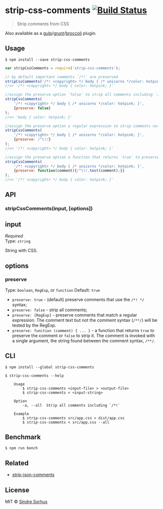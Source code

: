 # strip-css-comments [![Build Status](https://travis-ci.org/sindresorhus/strip-css-comments.svg?branch=master)](https://travis-ci.org/sindresorhus/strip-css-comments)

> Strip comments from CSS

Also available as a [gulp](https://github.com/sindresorhus/gulp-strip-css-comments)/[grunt](https://github.com/sindresorhus/grunt-strip-css-comments)/[broccoli](https://github.com/sindresorhus/broccoli-strip-css-comments) plugin.


## Usage

```
$ npm install --save strip-css-comments
```

```js
var stripCssComments = require('strip-css-comments');

// by default important comments `/*!` are preserved
stripCssComments('/*! <copyright> */ body { /* unicorns */color: hotpink; }');
//=> '/*! <copyright> */ body { color: hotpink; }'

//assign the preserve option `false` to strip all comments including `/*!`
stripCssComments(
	'/*! <copyright> */ body { /* unicorns */color: hotpink; }', 
	{preserve: false}
);
//=> 'body { color: hotpink; }'

//assign the preserve option a regular expression to strip comments not matching the pattern
stripCssComments(
	'/*! <copyright> */ body { /* unicorns */color: hotpink; }', 
	{preserve: /^\!/}
);
//=> '/*! <copyright> */ body { color: hotpink; }'

//assign the preserve option a function that returns `true` to preserve the comment or `false` to strip the comment
stripCssComments(
	'/*! <copyright> */ body { /* unicorns */color: hotpink; }', 
	{preserve: function(comment){/^\!/.test(comment);}}
);
//=> '/*! <copyright> */ body { color: hotpink; }'

```


## API

### stripCssComments(input, [options])

## input

*Required*  
Type: `string`

String with CSS.

## options

### preserve

Type: `boolean`, `RegExp`, or `function` 
Default: `true`

- `preserve: true` - (default) preserve comments that use the `/*! */` syntax;
- `preserve: false` - strip all comments;
- `preserve: [RegExp]` - preserve comments that match a regular expression. The comment text but not the comment syntax (`/**/`) will be tested by the RegExp.
- `preserve: function (comment) { ... }` - a function that returns `true` to preserve the comment or `false` to strip it. The comment is invoked with a single argument, the string found between the comment syntax, `/**/`.


## CLI

```
$ npm install --global strip-css-comments
```

```
$ strip-css-comments --help

	Usage
		$ strip-css-comments <input-file> > <output-file>
		$ strip-css-comments < <input-string>

	Option
		-a, --all  Strip all comments including `/*!`

	Example
		$ strip-css-comments src/app.css > dist/app.css
		$ strip-css-comments < src/app.css --all
```


## Benchmark

```
$ npm run bench
```


## Related

- [strip-json-comments](https://github.com/sindresorhus/strip-json-comments)


## License

MIT © [Sindre Sorhus](http://sindresorhus.com)
